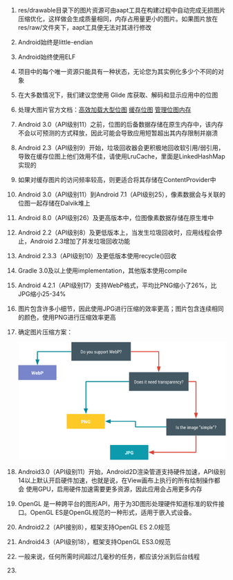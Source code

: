1. res/drawable目录下的图片资源可由aapt工具在构建过程中自动完成无损图片压缩优化，这样做会生成质量相同，内存占用量更小的图片。如果图片放在
res/raw/文件夹下，aapt工具便无法对其进行修改
2. Android始终是little-endian
3. Android始终使用ELF
4. 项目中的每个唯一资源只能具有一种状态，无论您为其实例化多少个不同的对象
5. 在大多数情况下，我们建议您使用 Glide 库获取、解码和显示应用中的位图
6. 处理大图片官方文档：[高效加载大型位图](https://developer.android.google.cn/topic/performance/graphics/load-bitmap?hl=zh_cn) 
 [缓存位图](https://developer.android.google.cn/topic/performance/graphics/cache-bitmap?hl=zh_cn)
 [管理位图内存](https://developer.android.google.cn/topic/performance/graphics/manage-memory?hl=zh_cn)
7. Android 3.0（API级别11）之前，位图的后备数据存储在原生内存中，该内存不会以可预测的方式释放，因此可能会导致应用短暂超出其内存限制并崩溃
8. Android 2.3（API级别9）开始，垃圾回收器会更积极地回收软引用/弱引用，导致在缓存位图上他们效用不佳，请使用LruCache，里面是LinkedHashMap实现的
9. 如果对缓存图片的访问频率较高，则更适合将其存储在ContentProvider中
10. Android 3.0（API级别11）到Android 7.1（API级别25），像素数据会与关联的位图一起存储在Dalvik堆上
11. Android 8.0（API级别26）及更高版本中，位图像素数据存储在原生堆中
12. Android 2.2（API级别8）及更低版本上，当发生垃圾回收时，应用线程会停止，Android 2.3增加了并发垃圾回收功能
13. Android 2.3.3（API级别10）及更低版本使用recycle()回收
14. Gradle 3.0及以上使用implementation，其他版本使用compile
15. Android 4.2.1（API级别17）支持WebP格式，平均比PNG缩小了26%，比JPG缩小25-34%
16. 图片包含许多小细节，因此使用JPG进行压缩的效率更高；图片包含连续相同的颜色，使用PNG进行压缩效率更高
17. 确定图片压缩方案：

    ![](../../res/img/确定图片压缩方案.png)
18. Android3.0（API级别11）开始，Android2D渲染管道支持硬件加速，API级别14以上默认开启硬件加速，也就是说，在View画布上执行的所有绘制操作都会
使用GPU，启用硬件加速需要更多资源，因此应用会占用更多内存
19. OpenGL 是一种跨平台的图形API，用于为3D图形处理硬件知道标准的软件接口。OpenGL ES是OpenGL规范的一种形式，适用于嵌入式设备。
20. Android2.2（API接别8），框架支持OpenGL ES 2.0规范
21. Android4.3（API级别18），框架支持OpenGL ES3.0规范
22. 一般来说，任何所需时间超过几毫秒的任务，都应该分派到后台线程
23. 